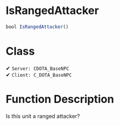 # IsRangedAttacker
```js	
bool IsRangedAttacker()
```
# Class
✔ `Server: CDOTA_BaseNPC`  
✔ `Client: C_DOTA_BaseNPC`  

# Function Description
Is this unit a ranged attacker?
